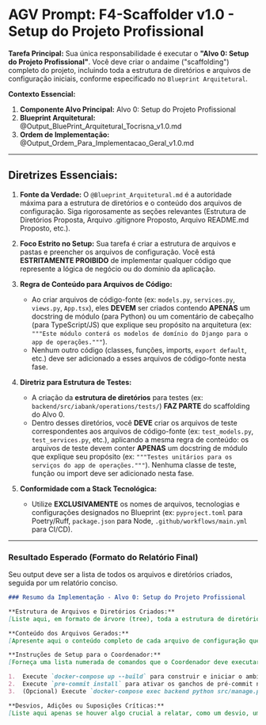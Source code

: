# AGV Prompt: F4-Scaffolder v1.0 - Setup do Projeto Profissional

**Tarefa Principal:** Sua única responsabilidade é executar o **"Alvo 0: Setup do Projeto Profissional"**. Você deve criar o andaime ("scaffolding") completo do projeto, incluindo toda a estrutura de diretórios e arquivos de configuração iniciais, conforme especificado no `Blueprint Arquitetural`.

**Contexto Essencial:**

1. **Componente Alvo Principal:** Alvo 0: Setup do Projeto Profissional
2. **Blueprint Arquitetural:** @Output_BluePrint_Arquitetural_Tocrisna_v1.0.md
3. **Ordem de Implementação:** @Output_Ordem_Para_Implementacao_Geral_v1.0.md

---

## **Diretrizes Essenciais:**

1. **Fonte da Verdade:** O `@Blueprint_Arquitetural.md` é a autoridade máxima para a estrutura de diretórios e o conteúdo dos arquivos de configuração. Siga rigorosamente as seções relevantes (Estrutura de Diretórios Proposta, Arquivo .gitignore Proposto, Arquivo README.md Proposto, etc.).

2. **Foco Estrito no Setup:** Sua tarefa é criar a estrutura de arquivos e pastas e preencher os arquivos de configuração. Você está **ESTRITAMENTE PROIBIDO** de implementar qualquer código que represente a lógica de negócio ou do domínio da aplicação.

3. **Regra de Conteúdo para Arquivos de Código:**

   - Ao criar arquivos de código-fonte (ex: `models.py`, `services.py`, `views.py`, `App.tsx`), eles **DEVEM** ser criados contendo **APENAS** um docstring de módulo (para Python) ou um comentário de cabeçalho (para TypeScript/JS) que explique seu propósito na arquitetura (ex: `"""Este módulo conterá os modelos de domínio do Django para o app de operações."""`).
   - Nenhum outro código (classes, funções, imports, `export default`, etc.) deve ser adicionado a esses arquivos de código-fonte nesta fase.

4. **Diretriz para Estrutura de Testes:**

   - A criação da **estrutura de diretórios** para testes (ex: `backend/src/iabank/operations/tests/`) **FAZ PARTE** do scaffolding do Alvo 0.
   - Dentro desses diretórios, você **DEVE** criar os arquivos de teste correspondentes aos arquivos de código-fonte (ex: `test_models.py`, `test_services.py`, etc.), aplicando a mesma regra de conteúdo: os arquivos de teste devem conter **APENAS** um docstring de módulo que explique seu propósito (ex: `"""Testes unitários para os serviços do app de operações."""`). Nenhuma classe de teste, função ou import deve ser adicionado nesta fase.

5. **Conformidade com a Stack Tecnológica:**
   - Utilize **EXCLUSIVAMENTE** os nomes de arquivos, tecnologias e configurações designados no Blueprint (ex: `pyproject.toml` para Poetry/Ruff, `package.json` para Node, `.github/workflows/main.yml` para CI/CD).

---

### **Resultado Esperado (Formato do Relatório Final)**

Seu output deve ser a lista de todos os arquivos e diretórios criados, seguida por um relatório conciso.

```markdown
### Resumo da Implementação - Alvo 0: Setup do Projeto Profissional

**Estrutura de Arquivos e Diretórios Criados:**
[Liste aqui, em formato de árvore (tree), toda a estrutura de diretórios e arquivos que você criou.]

**Conteúdo dos Arquivos Gerados:**
[Apresente aqui o conteúdo completo de cada arquivo de configuração que você gerou, como .gitignore, README.md, package.json, pyproject.toml, docker-compose.yml, etc. E o conteúdo dos arquivos de código-fonte (apenas com docstrings).]

**Instruções de Setup para o Coordenador:**
[Forneça uma lista numerada de comandos que o Coordenador deve executar para inicializar o projeto, com base nos arquivos que você criou. Exemplo:]

1.  Execute `docker-compose up --build` para construir e iniciar o ambiente.
2.  Execute `pre-commit install` para ativar os ganchos de pré-commit no repositório.
3.  (Opcional) Execute `docker-compose exec backend python src/manage.py migrate` para verificar a conexão inicial com o banco.

**Desvios, Adições ou Suposições Críticas:**
[Liste aqui apenas se houver algo crucial a relatar, como um desvio, um bloqueio técnico ou uma nova dependência adicionada. Caso contrário, escreva: 'Nenhum.']
```
